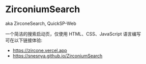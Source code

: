 # ZirconiumSearch
aka ZirconeSearch, QuickSP-Web  

一个简洁的搜索启动页，仅使用 HTML、CSS、JavaScript 语言编写  
可在以下链接体验:
 - https://zircone.vercel.app
 - https://snesnya.github.io/ZirconiumSearch

